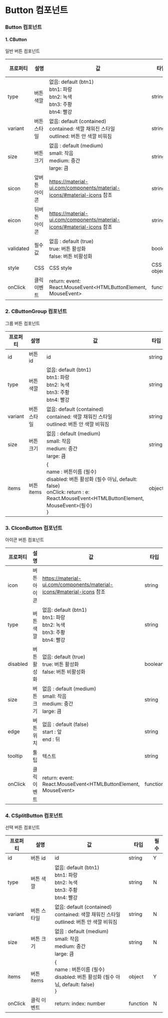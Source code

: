 # Button 컴포넌트

### Button 컴포넌트

#### 1. CButton

일반 버튼 컴포넌트

| 프로퍼티  | 설명          | 값                                                                                            | 타입       | 필수 |
| --------- | ------------- | --------------------------------------------------------------------------------------------- | ---------- | ---- |
| type      | 버튼 색깔     | 없음: default (btn1)<br> btn1: 파랑<br>btn2: 녹색 <br> btn3: 주황 <br> btn4: 빨강             | string     | N    |
| variant   | 버튼 스타일   | 없음: default (contained)<br>contained: 색깔 채워진 스타일 <br> outlined: 버튼 안 색깔 비워짐 | string     | N    |
| size      | 버튼 크기     | 없음 : default (medium)<br>small: 작음<br>medium: 중간 <br>large: 큼                          | string     | N    |
| sicon     | 앞버튼 아이콘 | https://material-ui.com/components/material-icons/#material-icons 참조                        | string     | N    |
| eicon     | 뒤버튼 아이콘 | https://material-ui.com/components/material-icons/#material-icons 참조                        | string     | N    |
| validated | 필수값        | 없음 : default (true)<br> true: 버튼 활성화<br>false: 버튼 비활성화                           | boolean    | N    |
| style     | CSS           | CSS style                                                                                     | CSS object | N    |
| onClick   | 클릭 이벤트   | return: event: React.MouseEvent<HTMLButtonElement, MouseEvent>                                | function   | N    |

### 2. CButtonGroup 컴포넌트

그룹 버튼 컴포넌트

| 프로퍼티 | 설명        | 값                                                                                                                                                                      | 타입   | 필수 |
| -------- | ----------- | ----------------------------------------------------------------------------------------------------------------------------------------------------------------------- | ------ | ---- |
| id       | 버튼 id     | id                                                                                                                                                                      | string | Y    |
| type     | 버튼 색깔   | 없음: default (btn1)<br> btn1: 파랑<br>btn2: 녹색 <br> btn3: 주황 <br> btn4: 빨강                                                                                       | string | N    |
| variant  | 버튼 스타일 | 없음: default (contained)<br>contained: 색깔 채워진 스타일 <br> outlined: 버튼 안 색깔 비워짐                                                                           | string | N    |
| size     | 버튼 크기   | 없음 : default (medium)<br>small: 작음<br>medium: 중간 <br>large: 큼                                                                                                    | string | N    |
| items    | 버튼 items  | {<br> name : 버튼이름 (필수)<br> disabled: 버튼 활성화 (필수 아님, default: false) <br> onClick: return : e: React.MouseEvent<HTMLButtonElement, MouseEvent>(필수)<br>} | object | Y    |

### 3. CIconButton 컴포넌트

아이콘 버튼 컴포넌트

| 프로퍼티 | 설명        | 값                                                                                | 타입     | 필수 |
| -------- | ----------- | --------------------------------------------------------------------------------- | -------- | ---- |
| icon     | 버튼 아이콘 | https://material-ui.com/components/material-icons/#material-icons 참조            | string   | Y    |
| type     | 버튼 색깔   | 없음: default (btn1)<br> btn1: 파랑<br>btn2: 녹색 <br> btn3: 주황 <br> btn4: 빨강 | string   | N    |
| disabled | 버튼 활성화 | 없음: default (true) <br>true: 버튼 활성화 <br> false: 버튼 비활성화              | boolean  | N    |
| size     | 버튼 크기   | 없음 : default (medium)<br>small: 작음<br>medium: 중간 <br>large: 큼              | string   | N    |
| edge     | 버튼 위치   | 없음 : default (false)<br> start : 앞 <br> end : 뒤                               | string   | N    |
| tooltip  | 툴팁        | 텍스트                                                                            | string   | N    |
| onClick  | 클릭 이벤트 | return: event: React.MouseEvent<HTMLButtonElement, MouseEvent>                    | function | N    |

### 4. CSplitButton 컴포넌트

선택 버튼 컴포넌트

| 프로퍼티 | 설명        | 값                                                                                            | 타입     | 필수 |
| -------- | ----------- | --------------------------------------------------------------------------------------------- | -------- | ---- |
| id       | 버튼 id     | id                                                                                            | string   | Y    |
| type     | 버튼 색깔   | 없음: default (btn1)<br> btn1: 파랑<br>btn2: 녹색 <br> btn3: 주황 <br> btn4: 빨강             | string   | N    |
| variant  | 버튼 스타일 | 없음: default (contained)<br>contained: 색깔 채워진 스타일 <br> outlined: 버튼 안 색깔 비워짐 | string   | N    |
| size     | 버튼 크기   | 없음 : default (medium)<br>small: 작음<br>medium: 중간 <br>large: 큼                          | string   | N    |
| items    | 버튼 items  | {<br> name : 버튼이름 (필수)<br> disabled: 버튼 활성화 (필수 아님, default: false) <br>}      | object   | Y    |
| onClick  | 클릭 이벤트 | return: index: number                                                                         | function | N    |
